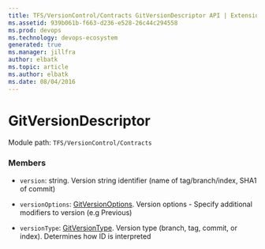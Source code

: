 ```yaml
---
title: TFS/VersionControl/Contracts GitVersionDescriptor API | Extensions for Azure DevOps Services
ms.assetid: 939b061b-f663-d236-e528-26c44c294558
ms.prod: devops
ms.technology: devops-ecosystem
generated: true
ms.manager: jillfra
author: elbatk
ms.topic: article
ms.author: elbatk
ms.date: 08/04/2016
---
```


# GitVersionDescriptor

Module path: `TFS/VersionControl/Contracts`


### Members

* `version`: string. Version string identifier (name of tag/branch/index, SHA1 of commit)

* `versionOptions`: [GitVersionOptions](../../../TFS/VersionControl/Contracts/GitVersionOptions.md). Version options - Specify additional modifiers to version (e.g Previous)

* `versionType`: [GitVersionType](../../../TFS/VersionControl/Contracts/GitVersionType.md). Version type (branch, tag, commit, or index). Determines how ID is interpreted

